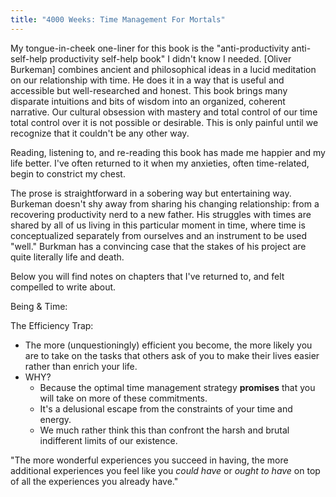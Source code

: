 ```yaml
---
title: "4000 Weeks: Time Management For Mortals"
---
```


My tongue-in-cheek one-liner for this book is the "anti-productivity anti-self-help productivity self-help book" I didn't know I needed. [Oliver Burkeman] combines ancient and philosophical ideas in a lucid meditation on our relationship with time. He does it in a way that is useful and accessible but well-researched and honest. This book brings many disparate intuitions and bits of wisdom into an organized, coherent narrative. Our cultural obsession with mastery and total control of our time total control over it is not possible or desirable. This is only painful until we recognize that it couldn't be any other way.

Reading, listening to, and re-reading this book has made me happier and my life better.  I've often returned to it when my anxieties, often time-related,  begin to constrict my chest. 

The prose is straightforward in a sobering way but entertaining way. Burkeman doesn't shy away from sharing his changing relationship: from a recovering productivity nerd to a new father. His struggles with times are shared by all of us living in this particular moment in time, where time is conceptualized separately from ourselves and an instrument to be used "well." Burkman has a convincing case that the stakes of his project are quite literally life and death. 

Below you will find notes on chapters that I've returned to, and felt compelled to write about. 

Being & Time:


The Efficiency Trap:
- The more (unquestioningly) efficient you become, the more likely you are to take on the tasks that others ask of you to make their lives easier rather than enrich your life. 
- WHY?
	- Because the optimal time management strategy **promises** that you will take on more of these commitments.
	- It's a delusional escape from the constraints of your time and energy. 
	- We much rather think this than confront the harsh and brutal indifferent limits of our existence. 

"The more wonderful experiences you succeed in having, the more additional experiences you feel like you *could have* or *ought to have* on top of all the experiences you already have."
